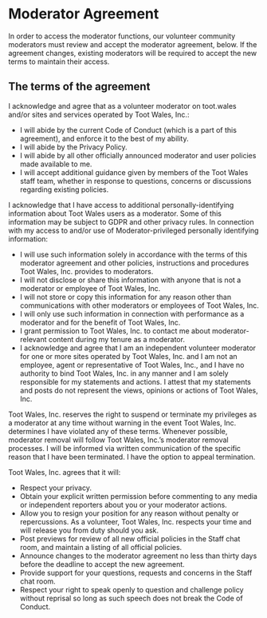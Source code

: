# Moderator Agreement
In order to access the moderator functions, our volunteer community moderators must review and accept the moderator agreement, below. If the agreement changes, existing moderators will be required to accept the new terms to maintain their access.

## The terms of the agreement
I acknowledge and agree that as a volunteer moderator on toot.wales and/or sites and services operated by Toot Wales, Inc.:

 - I will abide by the current Code of Conduct (which is a part of this agreement), and enforce it to the best of my ability.
 - I will abide by the Privacy Policy.
 - I will abide by all other officially announced moderator and user policies made available to me.
 - I will accept additional guidance given by members of the Toot Wales staff team, whether in response to questions, concerns or discussions regarding existing policies.

I acknowledge that I have access to additional personally-identifying information about Toot Wales users as a moderator. Some of this information may be subject to GDPR and other privacy rules. In connection with my access to and/or use of Moderator-privileged personally identifying information:

 - I will use such information solely in accordance with the terms of this moderator agreement and other policies, instructions and procedures Toot Wales, Inc. provides to moderators.
 - I will not disclose or share this information with anyone that is not a moderator or employee of Toot Wales, Inc.
 - I will not store or copy this information for any reason other than communications with other moderators or employees of Toot Wales, Inc.
 - I will only use such information in connection with performance as a moderator and for the benefit of Toot Wales, Inc.
 - I grant permission to Toot Wales, Inc. to contact me about moderator-relevant content during my tenure as a moderator.
 - I acknowledge and agree that I am an independent volunteer moderator for one or more sites operated by Toot Wales, Inc. and I am not an employee, agent or representative of Toot Wales, Inc., and I have no authority to bind Toot Wales, Inc. in any manner and I am solely responsible for my statements and actions. I attest that my statements and posts do not represent the views, opinions or actions of Toot Wales, Inc.

Toot Wales, Inc. reserves the right to suspend or terminate my privileges as a moderator at any time without warning in the event Toot Wales, Inc. determines I have violated any of these terms. Whenever possible, moderator removal will follow Toot Wales, Inc.’s moderator removal processes. I will be informed via written communication of the specific reason that I have been terminated. I have the option to appeal termination.

Toot Wales, Inc. agrees that it will:
 - Respect your privacy.
 - Obtain your explicit written permission before commenting to any media or independent reporters about you or your moderator actions.
 - Allow you to resign your position for any reason without penalty or repercussions. As a volunteer, Toot Wales, Inc. respects your time and will release you from duty should you ask.
 - Post previews for review of all new official policies in the Staff chat room, and maintain a listing of all official policies.
 - Announce changes to the moderator agreement no less than thirty days before the deadline to accept the new agreement.
 - Provide support for your questions, requests and concerns in the Staff chat room.
 - Respect your right to speak openly to question and challenge policy without reprisal so long as such speech does not break the Code of Conduct.
